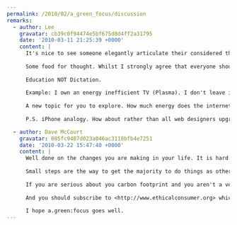 ```yaml
---
permalink: /2010/02/a_green_focus/discussion
remarks:
  - author: Lee
    gravatar: cb39c0f94474e5bf675d8d4ff2a31795
    date: '2010-03-11 21:25:39 +0000'
    content: |
      It's nice to see someone elegantly articulate their considered thoughts on such an important issue.
      
      Some food for thought. Whilst I strongly agree that everyone should be more considerate and not needlessly waste energy, I would urge caution in the tone of your message. I think what's most important is that people do become more efficient and ultimately use less energy BUT aren't made to feel that they can't still enjoy themselves whilst frivolously using energy on the odd occasion. After all, what's the point in living if you give up all fun activity?  I think you're New Zealand adventure was worth the environmental impact, but some die hard environmentalists would surely disagree. Would such derision of an otherwise thoughtful individual be helpful?
      
      Education NOT Dictation.
      
      Example: I own an energy inefficient TV (Plasma). I don't leave it on standby, I don't leave it on when I'm not watching it, and I did consider the environmental impact of my purchase before hand. However, I enjoy watching TV (and movies) and believe that LCD is an inferior technology. Hence, I feel I've reached an acceptable balance, and until such time as this TV breaks I'll not buy another. Is this wrong or selfish?
      
      A new topic for you to explore. How much energy does the internet currently consume? I imagine many servers sit dormant a great deal of the time. Would internet users put up with a short wait for a web page to load if it meant that many servers could be kept in a deep sleep state until absolutely needed?  If web page designers and coders were to tidy code, use less JavaScript and Flash, would fewer resources (energy) be needed to view web pages?  How much energy could be saved?  Google for one, have invested in solar energy at their headquarters, how about large server farms in the UK, tidal powered internet?
      
      P.S. iPhone analogy. How about rather than all web designers upgrading to the latest MacBook, accept what you have and make the most possible out of it until it no longer works?

  - author: Dave McCourt
    gravatar: 085fc9407d023a046ac3118bfb4e7251
    date: '2010-03-22 15:47:40 +0000'
    content: |
      Well done on the changes you are making in your life. It is hard not to sound preachy when talking about this kind of thing and everyone has their own ideas about what they are prepared to do. Personally I live my life in a fairly ethical way, not as much as some but a lot more than others. I'm always amazed at basics that I take for granted (recycling, turning lights off, etc) are just too much for some people to stretch to. I think a lot of it comes down to people just don't like being told what to do, or to realising that they are doing things wrong.
      
      Small steps are the way to get the majority to do things as otherwise they wouldn't bother and when they're factored up it does make a difference. Some things though have to be taken with a pinch of salt: putting my Mac or Sky plus to sleep doesn't even register on either of my two energy monitors. I think this kind of thing puts people into a false sense of doing something when most probably they aren't. You're much better off putting on a jumper and turning the heating down or having fewer lights and gadgets on. But that is too didatic for some.
      
      If you are serious about you carbon footprint and you aren't a veggie/vegan you should really consider at least a veggie diet. The meat industry uses a massive amount of energy, water and food that could be better utilised than making a Big Mac! Have a read of <http://en.wikipedia.org/wiki/Environmental_vegetarianism> I've been veggie for 15 years and it really isn't hard.
      
      And you should subscribe to <http://www.ethicalconsumer.org> which can really shed light on a lot issues (how carbon offsetting is a load of nonsense for example).
      
      I hope a.green:focus goes well.
---
```

